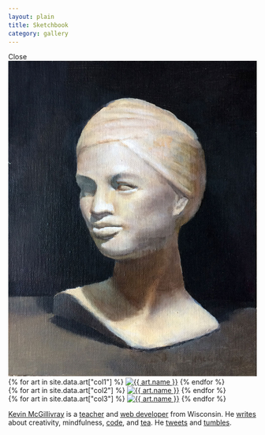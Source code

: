 ```yaml
---
layout: plain
title: Sketchbook
category: gallery
---
```


<div class="dn fixed bg-dark-gray tc mvh-100" id="gallery-modal">
  <div class="absolute light-gray bg-dark-gray link br-pill ba ph3 right-1 top-1 f5 pointer">
    Close
  </div>
  <div class="dib border-box mt0 w-100 vh-100-ns w-auto-ns center br0 ba bw5 b--light-gray">
    <img class="db mv0 br0 w-100 h-auto h-100-ns w-auto-ns" id="gallery-modal-image" src="/img/statue-final.jpg">
  </div>
</div>

<div class="cf bg-dark-gray ph4 pv3 pa0-ns">
  <div class="fl-ns pa3-ns pl4-ns w-30-ns">
    {% for art in site.data.art["col1"] %}
      <a class="glow" href="/img/{{ art.file }}" data-thumbnail data-image="{{ art.file }}"><img class="mb3 br0 ba bw5 b--light-gray" src="/img/{{ art.file }}" alt="{{ art.name }}"></a>
    {% endfor %}
  </div>
  <div class="fl-ns pa3-ns w-40-ns">
    {% for art in site.data.art["col2"] %}
      <a class="glow" href="/img/{{ art.file }}" data-thumbnail data-image="{{ art.file }}"><img class="mb3 br0 ba bw5 b--light-gray" src="/img/{{ art.file }}" alt="{{ art.name }}"></a>
    {% endfor %}
  </div>
  <div class="fl-ns pa3-ns pr4-ns w-30-ns">
    {% for art in site.data.art["col3"] %}
      <a class="glow" href="/img/{{ art.file }}" data-thumbnail data-image="{{ art.file }}"><img class="mb3 br0 ba bw5 b--light-gray" src="/img/{{ art.file }}" alt="{{ art.name }}"></a>
    {% endfor %}
  </div>
  <div class="fl w-100 ph4-ns pv3 pv4-ns avenir">
    <p class="center light-gray measure-wide lh-copy ba b--mid-gray bw3 pa4"><a class="light-gray bb b--gray" href="/about">Kevin McGillivray</a> is a <a class="light-gray bb b--gray" href="http://codeconvoy.com" target="_blank">teacher</a> and <a class="light-gray bb b--gray" href="http://sandcastle.co" target="_blank">web developer</a> from Wisconsin. He <a class="light-gray bb b--gray" href="/">writes</a> about creativity, mindfulness, <a class="light-gray bb b--gray" href="/code">code</a>, and <a class="light-gray bb b--gray" href="http://teaguide.co" target="_blank">tea</a>. He <a class="light-gray bb b--gray" href="http://twitter.com/kev_mcg" target="_blank">tweets</a> and <a class="light-gray bb b--gray" href="http://kevinschmevin.com" target="_blank">tumbles</a>.</p>
  </div>
</div>
